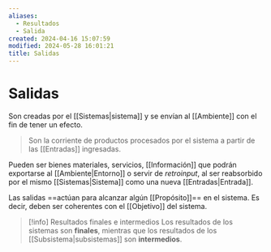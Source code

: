 ```yaml
---
aliases:
  - Resultados
  - Salida
created: 2024-04-16 15:07:59
modified: 2024-05-28 16:01:21
title: Salidas
---
```


# Salidas

Son creadas por el [[Sistemas|sistema]] y se envían al [[Ambiente]] con el fin de tener un efecto.

> Son la corriente de productos procesados por el sistema a partir de las [[Entradas]] ingresadas.

Pueden ser bienes materiales, servicios, [[Información]] que podrán exportarse al [[Ambiente|Entorno]] o servir de *retroinput*, al ser reabsorbido por el mismo [[Sistemas|Sistema]] como una nueva [[Entradas|Entrada]].

Las salidas ==actúan para alcanzar algún [[Propósito]]== en el sistema. Es decir, deben ser coherentes con el [[Objetivo]] del sistema.

> [!info] Resultados finales e intermedios
> Los resultados de los sistemas son **finales**, mientras que los resultados de los [[Subsistema|subsistemas]] son **intermedios**.
